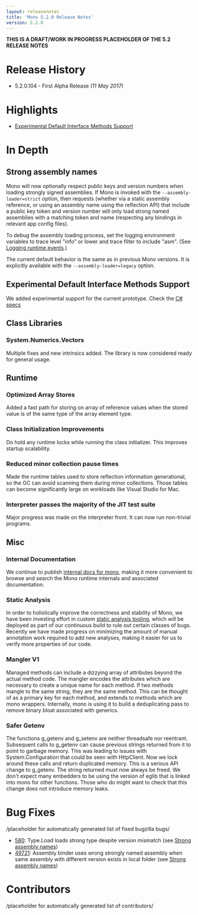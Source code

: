 ```yaml
---
layout: releasenotes
title: 'Mono 5.2.0 Release Notes'
version: 5.2.0
---
```


**THIS IS A DRAFT/WORK IN PROGRESS PLACEHOLDER OF THE 5.2 RELEASE NOTES**

Release History
===============

* 5.2.0.104 - First Alpha Release _(11 May 2017)_

Highlights
==========

* [Experimental Default Interface Methods Support](#experimental-default-interface-methods-support)

In Depth
========

Strong assembly names
---------------------

Mono will now optionally respect public keys and version numbers when loading strongly signed assemblies.  If Mono is invoked with the `--assembly-loader=strict` option, then requests (whether via a static assembly reference, or using an assembly name using the reflection API) that include a public key token and version number will only load strong named assemblies with a matching token and name (respecting any bindings in relevant app config files).

To debug the assembly loading process, set the logging environment variables to trace level "info" or lower and trace filter to include "asm".  (See [Logging runtime events](/docs/advanced/runtime/logging-runtime-events/).)

The current default behavior is the same as in previous Mono versions. It is explicitly available with the `--assembly-loader=legacy` option.

Experimental Default Interface Methods Support
----------------------------------------------

We added experimental support for the current prototype.
Check the [C# specs](https://github.com/dotnet/csharplang/blob/master/proposals/default-interface-methods.md)

Class Libraries
---------------

### System.Numerics.Vectors

Multiple fixes and new intrinsics added. The library is now considered ready for general usage.

Runtime
-------

### Optimized Array Stores

Added a fast path for storing on array of reference values when the stored value is of the same type of the array element type.

### Class Initialization Improvements

Do hold any runtime locks while running the class initializer. This improves startup scalability.

### Reduced minor collection pause times

Made the runtime tables used to store reflection information generational, so the GC can avoid scanning them during minor collections.
Those tables can become significantly large on workloads like Visual Studio for Mac.

### Interpreter passes the majority of the JIT test suite

Major progress was made on the interpreter front. It can now run non-trivial programs.

Misc
----

### Internal Documentation

We continue to publish [internal docs for mono](http://www.mono-project.com/api/), making it more convenient to browse and search the Mono runtime internals and associated documentation.

### Static Analysis

In order to holistically improve the correctness and stability of Mono, we have been investing effort in custom [static analysis tooling](https://github.com/evincarofautumn/Ward), which will be deployed as part of our continuous build to rule out certain classes of bugs. Recently we have made progress on minimizing the amount of manual annotation work required to add new analyses, making it easier for us to verify more properties of our code.

### Mangler V1

Managed methods can include a dizzying array of attributes beyond the actual method code. The mangler encodes the attributes which are necessary to create a unique name for each method. If two methods mangle to the same string, they are the same method. This can be thought of as a primary key for each method, and extends to methods which are mono wrappers. Internally, mono is using it to build a deduplicating pass to remove binary bloat associated with generics.

### Safer Getenv

The functions g_getenv and g_setenv are neither threadsafe nor reentrant. Subsequent calls to g_getenv can cause previous strings returned from it to point to garbage memory. This was leading to issues with System.Configuration that could be seen with HttpClient. Now we lock around these calls and return duplicated memory. This is a serious API change to g_getenv. The string returned must now always be freed. We don't expect many embedders to be using the version of eglib that is linked into mono for other functions. Those who do might want to check that this change does not introduce memory leaks.

Bug Fixes
=========

/placeholder for automatically generated list of fixed bugzilla bugs/

* [580](https://bugzilla.xamarin.com/show_bug.cgi?id=580): Type.Load loads strong type despite version mismatch (see [Strong assembly names](#strong-assembly-names))
* [49721](https://bugzilla.xamarin.com/show_bug.cgi?id=49721): Assembly binder uses wrong strongly named assembly when same assembly with different version exists in local folder (see [Strong assembly names](#strong-assembly-names))

Contributors
============

/placeholder for automatically generated list of contributors/
